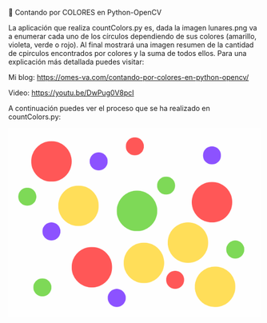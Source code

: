 🧮 Contando por COLORES en Python-OpenCV

La aplicación que  realiza countColors.py es, dada la imagen lunares.png va a enumerar cada uno de los círculos dependiendo
de sus colores (amarillo, violeta, verde o rojo). Al final mostrará una imagen resumen de la cantidad de cpirculos encontrados
por colores y la suma de todos ellos. Para una explicación más detallada puedes visitar:


Mi blog: https://omes-va.com/contando-por-colores-en-python-opencv/


Video: https://youtu.be/DwPug0V8pcI


A continuación puedes ver el proceso que se ha realizado en countColors.py:

![](contandoPorColor.gif)
